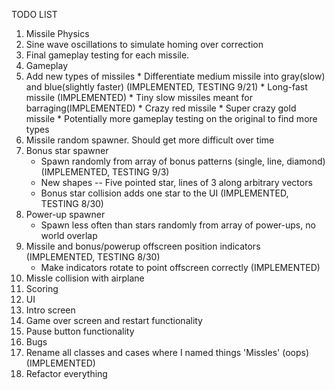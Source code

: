TODO LIST

1. Missile Physics
  1. Sine wave oscillations to simulate homing over correction
  2. Final gameplay testing for each missile.
2. Gameplay
  1. Add new types of missiles
	* Differentiate medium missile into gray(slow) and blue(slightly faster) (IMPLEMENTED, TESTING 9/21)
    * Long-fast missile (IMPLEMENTED)
	* Tiny slow missiles meant for barraging(IMPLEMENTED)
	* Crazy red missile
	* Super crazy gold missile
	* Potentially more gameplay testing on the original to find more types
  2. Missile random spawner. Should get more difficult over time
  3. Bonus star spawner
     * Spawn randomly from array of bonus patterns (single, line, diamond) (IMPLEMENTED, TESTING 9/3)
	 * New shapes -- Five pointed star, lines of 3 along arbitrary vectors
	 * Bonus star collision adds one star to the UI (IMPLEMENTED, TESTING 8/30)
  4. Power-up spawner
	 * Spawn less often than stars randomly from array of power-ups, no world overlap
  5. Missile and bonus/powerup offscreen position indicators (IMPLEMENTED, TESTING 8/30)
     * Make indicators rotate to point offscreen correctly (IMPLEMENTED)
  6. Missle collision with airplane
  7. Scoring
3. UI
  1. Intro screen
  2. Game over screen and restart functionality
  3. Pause button functionality
4. Bugs
  1. Rename all classes and cases where I named things 'Missles' (oops) (IMPLEMENTED)
  2. Refactor everything